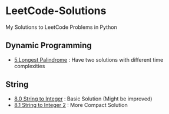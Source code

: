 # LeetCode-Solutions
My Solutions to LeetCode Problems in Python

## Dynamic Programming
- [5.Longest Palindrome](DynamicProgramming/longestPalindrome.py) : Have two solutions with different time complexities

## String
- [8.0 String to Integer](String/StringToInteger.py) : Basic Solution (Might be improved)
- [8.1 String to Integer 2](String/StringtoIntegerImproved.py) : More Compact Solution

